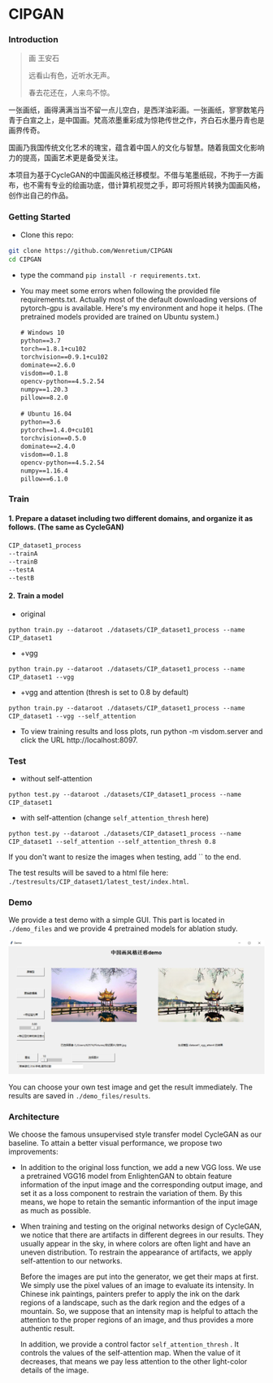 # CIPGAN

### Introduction

> 画 王安石
>
> 远看山有色，近听水无声。
>
> 春去花还在，人来鸟不惊。

一张画纸，画得满满当当不留一点儿空白，是西洋油彩画。一张画纸，寥寥数笔丹青于白宣之上，是中国画。梵高浓墨重彩成为惊艳传世之作，齐白石水墨丹青也是画界传奇。

国画乃我国传统文化艺术的瑰宝，蕴含着中国人的文化与智慧。随着我国文化影响力的提高，国画艺术更是备受关注。

本项目为基于CycleGAN的中国画风格迁移模型。不借与笔墨纸砚，不拘于一方画布，也不需有专业的绘画功底，借计算机视觉之手，即可将照片转换为国画风格，创作出自己的作品。



### Getting Started
- Clone this repo:
```bash
git clone https://github.com/Wenretium/CIPGAN
cd CIPGAN
```

- type the command `pip install -r requirements.txt`.

- You may meet some errors when following the provided file requirements.txt. Actually most of the default downloading versions of pytorch-gpu is available. Here's my environment and hope it helps.  (The pretrained models provided are trained on Ubuntu system.)

  ```
  # Windows 10
  python==3.7
  torch==1.8.1+cu102
  torchvision==0.9.1+cu102
  dominate==2.6.0
  visdom==0.1.8
  opencv-python==4.5.2.54
  numpy==1.20.3
  pillow==8.2.0
  
  # Ubuntu 16.04
  python==3.6
  pytorch==1.4.0+cu101
  torchvision==0.5.0
  dominate==2.4.0
  visdom==0.1.8
  opencv-python==4.5.2.54
  numpy==1.16.4
  pillow==6.1.0
  ```

  

### Train
#### 1. Prepare a dataset including two different domains, and organize it as follows. (The same as CycleGAN)

```
CIP_dataset1_process
--trainA
--trainB
--testA
--testB
```
#### 2. Train a model

+ original
```
python train.py --dataroot ./datasets/CIP_dataset1_process --name CIP_dataset1 
```
+ +vgg
```
python train.py --dataroot ./datasets/CIP_dataset1_process --name CIP_dataset1 --vgg
```
+ +vgg and attention (thresh is set to 0.8 by default)
```
python train.py --dataroot ./datasets/CIP_dataset1_process --name CIP_dataset1 --vgg --self_attention
```
+ To view training results and loss plots, run python -m visdom.server and click the URL http://localhost:8097.



### Test
+ without self-attention
```
python test.py --dataroot ./datasets/CIP_dataset1_process --name CIP_dataset1 
```
+ with self-attention (change `self_attention_thresh` here)
```
python test.py --dataroot ./datasets/CIP_dataset1_process --name CIP_dataset1 --self_attention --self_attention_thresh 0.8
```
If you don't want to resize the images when testing, add `` to the end.

The test results will be saved to a html file here: `./testresults/CIP_dataset1/latest_test/index.html`.



### Demo
We provide a test demo with a simple GUI. This part is located in  `./demo_files` and we provide 4 pretrained models for ablation study.

![1](README/1.png)

You can choose your own test image and get the result immediately. The results are saved in  `./demo_files/results`.



### Architecture

We choose the famous unsupervised style transfer model CycleGAN as our baseline. To attain  a better visual performance,  we propose two improvements:

+ In addition to the original loss function,  we add a new VGG loss. We use a pretrained VGG16 model from EnlightenGAN to obtain feature information of the input image and the corresponding output image, and set it as a loss component to restrain the variation of them. By this means, we hope to retain the semantic informantion of the input image as much as possible.

+ When training and testing on the original networks design of CycleGAN, we notice that there are artifacts in different degrees in our results. They usually appear in the sky, in where colors are often light and have an uneven distribution. To restrain the appearance of artifacts, we apply self-attention to our networks.  

  Before the images are put into the generator, we get their maps at first. We simply use the pixel values of an image to evaluate its intensity. In Chinese ink paintings, painters prefer to apply the ink on the dark regions of a landscape, such as the dark region and the edges of a mountain. So, we suppose that an intensity map is helpful to attach the attention to the proper regions of an image, and thus provides a more authentic result.

  In addition, we provide a control factor `self_attention_thresh` . It controls the values of the self-attention map. When the value of it decreases, that means we pay less attention to the other light-color details of the image.  


